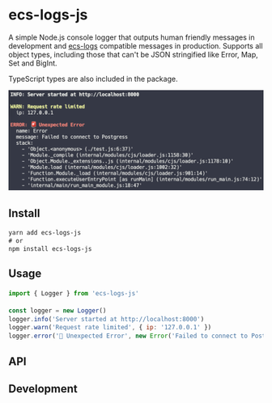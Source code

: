 # ecs-logs-js

A simple Node.js console logger that outputs human friendly messages in development and [ecs-logs](https://github.com/segmentio/ecs-logs) compatible messages in production. Supports all object types, including those that can't be JSON stringified like Error, Map, Set and BigInt.

TypeScript types are also included in the package.

<img src="./example.png" alt="Log output example" width="713" />

## Install

```shell
yarn add ecs-logs-js
# or
npm install ecs-logs-js
```

## Usage

```js
import { Logger } from 'ecs-logs-js'

const logger = new Logger()
logger.info('Server started at http://localhost:8000')
logger.warn('Request rate limited', { ip: '127.0.0.1' })
logger.error('🚨 Unexpected Error', new Error('Failed to connect to Postgress'))
```

## API

## Development
